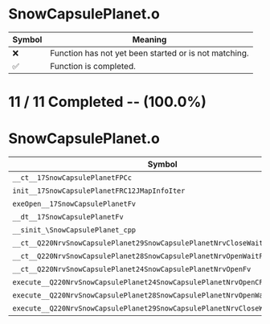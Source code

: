 # SnowCapsulePlanet.o
| Symbol | Meaning 
| ------------- | ------------- 
| :x: | Function has not yet been started or is not matching. 
| :white_check_mark: | Function is completed. 


# 11 / 11 Completed -- (100.0%)
# SnowCapsulePlanet.o
| Symbol | Decompiled? |
| ------------- | ------------- |
| `__ct__17SnowCapsulePlanetFPCc` | :white_check_mark: |
| `init__17SnowCapsulePlanetFRC12JMapInfoIter` | :white_check_mark: |
| `exeOpen__17SnowCapsulePlanetFv` | :white_check_mark: |
| `__dt__17SnowCapsulePlanetFv` | :white_check_mark: |
| `__sinit_\SnowCapsulePlanet_cpp` | :white_check_mark: |
| `__ct__Q220NrvSnowCapsulePlanet29SnowCapsulePlanetNrvCloseWaitFv` | :white_check_mark: |
| `__ct__Q220NrvSnowCapsulePlanet28SnowCapsulePlanetNrvOpenWaitFv` | :white_check_mark: |
| `__ct__Q220NrvSnowCapsulePlanet24SnowCapsulePlanetNrvOpenFv` | :white_check_mark: |
| `execute__Q220NrvSnowCapsulePlanet24SnowCapsulePlanetNrvOpenCFP5Spine` | :white_check_mark: |
| `execute__Q220NrvSnowCapsulePlanet28SnowCapsulePlanetNrvOpenWaitCFP5Spine` | :white_check_mark: |
| `execute__Q220NrvSnowCapsulePlanet29SnowCapsulePlanetNrvCloseWaitCFP5Spine` | :white_check_mark: |
